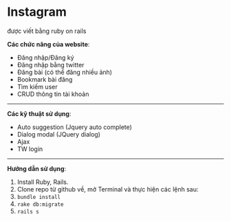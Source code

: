 ﻿# Instagram

 được viết bằng ruby on rails

**Các chức năng của website**:
  - Đăng nhập/Đăng ký
  - Đăng nhập bằng twitter
  - Đăng bài (có thể đăng nhiều ảnh)
 - Bookmark bài đăng
  - Tìm kiếm user
  - CRUD thông tin tài khoản
---
**Các kỹ thuật sử dụng**:
  - Auto suggestion (Jquery auto complete)
  - Dialog modal (JQuery dialog)
  - Ajax
  - TW login
---
**Hướng dẫn sử dụng**:
1. Install Ruby, Rails.
2. Clone repo từ github về, mở Terminal và thực hiện các lệnh sau:
3. `bundle install`
4. `rake db:migrate`
5. `rails s`
